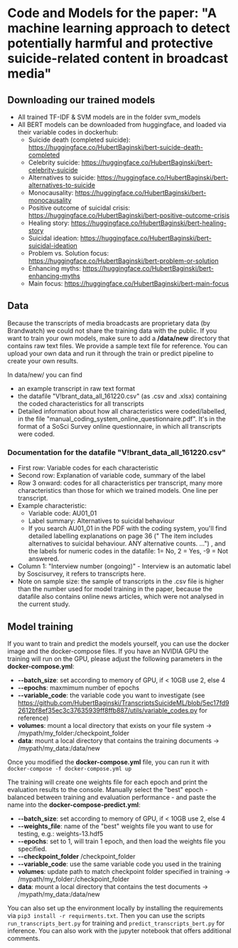 # Code and Models for the paper: "A machine learning approach to detect potentially harmful and protective suicide-related content in broadcast media"

## Downloading our trained models

- All trained TF-IDF & SVM models are in the folder svm_models
- All BERT models can be downloaded from huggingface, and loaded via their variable codes in dockerhub:
    - Suicide death (completed suicide): https://huggingface.co/HubertBaginski/bert-suicide-death-completed
    - Celebrity suicide: https://huggingface.co/HubertBaginski/bert-celebrity-suicide
    - Alternatives to suicide: https://huggingface.co/HubertBaginski/bert-alternatives-to-suicide
    - Monocausality: https://huggingface.co/HubertBaginski/bert-monocausality
    - Positive outcome of suicidal crisis: https://huggingface.co/HubertBaginski/bert-positive-outcome-crisis
    - Healing story: https://huggingface.co/HubertBaginski/bert-healing-story
    - Suicidal ideation: https://huggingface.co/HubertBaginski/bert-suicidal-ideation
    - Problem vs. Solution focus: https://huggingface.co/HubertBaginski/bert-problem-or-solution
    - Enhancing myths: https://huggingface.co/HubertBaginski/bert-enhancing-myths
    - Main focus: https://huggingface.co/HubertBaginski/bert-main-focus

## Data

Because the transcripts of media broadcasts are proprietary data (by Brandwatch) we could not share the training data with the public. If you want to train your own models, make sure to add a **/data/new** directory that contains raw text files. We provide a sample text file for reference. You can upload your own data and run it through the train or predict pipeline to create your own results.

In data/new/ you can find 

- an example transcript in raw text format
- the datafile "V!brant_data_all_161220.csv" (as .csv and .xlsx) containing the coded characteristics for all transcripts
- Detailed information about how all characteristics were coded/labelled, in the file "manual_coding_system_online_questionnaire.pdf". It's in the format of a SoSci Survey online questionnaire, in which all transcripts were coded. 

### Documentation for the datafile "V!brant_data_all_161220.csv"

- First row: Variable codes for each characteristic
- Second row: Explanation of variable code, summary of the label
- Row 3 onward: codes for all characteristics per transcript, many more characteristics than those for which we trained models. One line per transcript. 
- Example characteristic: 
    - Variable code: AU01_01
    - Label summary: Alternatives to suicidal behaviour
    - If you search AU01_01 in the PDF with the coding system, you'll find detailed labelling explanations on page 36 (" The item includes alternatives to suicidal behaviour. ANY alternative
counts. ...") , and the labels for numeric codes in the datafile: 1= No, 2 = Yes, -9 = Not answered.
- Column 1: "Interview number (ongoing)" - Interview is an automatic label by Soscisurvey, it refers to transcripts here. 
- Note on sample size: the sample of transcripts in the .csv file is higher than the number used for model training in the paper, because the datafile also contains online news articles, which were not analysed in the current study.

## Model training

If you want to train and predict the models yourself, you can use the docker image and the docker-compose files. If you have an NVIDIA GPU the training will run on the GPU, please adjust the following parameters in the **docker-compose.yml**:
 - **--batch_size**: set according to memory of GPU, if < 10GB use 2, else 4
 - **--epochs**: maxmimum number of epochs
 - **--variable_code**: the variable code you want to investigate (see https://github.com/HubertBaginski/TranscriptsSuicideML/blob/5ec17fd92612bf8ef35ec3c37635939ff8ffb887/utils/variable_codes.py for reference)
 - **volumes**: mount a local directory that exists on your file system -> /mypath/my_folder:/checkpoint_folder
 - **data**: mount a local directory that contains the training documents -> /mypath/my_data:/data/new


Once you modified the **docker-compose.yml** file, you can run it with `docker-compose -f docker-compose.yml up`

The training will create one weights file for each epoch and print the evaluation results to the console. Manually select the "best" epoch - balanced between training and evaluation performance - and paste the name into the **docker-compose-predict.yml**:
 - **--batch_size**: set according to memory of GPU, if < 10GB use 2, else 4
 - **--weights_file**: name of the "best" weights file you want to use for testing, e.g.: weights-13.hdf5
 - **--epochs**: set to 1, will train 1 epoch, and then load the weights file you specified.
 - **--checkpoint_folder** /checkpoint_folder
 - **--variable_code**: use the same variable code you used in the training
 - **volumes**: update path to match checkpoint folder specified in training -> /mypath/my_folder:/checkpoint_folder
 - **data**: mount a local directory that contains the test documents -> /mypath/my_data:/data/new

You can also set up the environment locally by installing the requirements via `pip3 install -r requirments.txt`. Then you can use the scripts `run_transcripts_bert.py` for training and `predict_transcripts_bert.py` for inference. You can also work with the jupyter notebook that offers additional comments.
